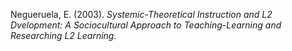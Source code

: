 Negueruela, E. (2003). *Systemic-Theoretical Instruction and L2 Dvelopment: A Sociocultural Approach to Teaching-Learning and Researching L2 Learning.*

